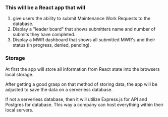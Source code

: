 ### This will be a React app that will 
  1. give users the ability to submit Maintenance Work      Requests to the database.
  2. Display a "leader board" that shows submitters name and number of submits they have completed. 
  3. Display a MWR dashboard that shows all submitted MWR's and their status (in progress, denied, pending). 


### Storage
At first the app will store all information from React state into the browsers local storage. 

After getting a good grasp on that method of storing data, the app will be adjusted to save the data on a serverless database. 

If not a serverless database, then it will utilize Express.js for API and Postgres for database. This way a company can host everything within their local servers. 